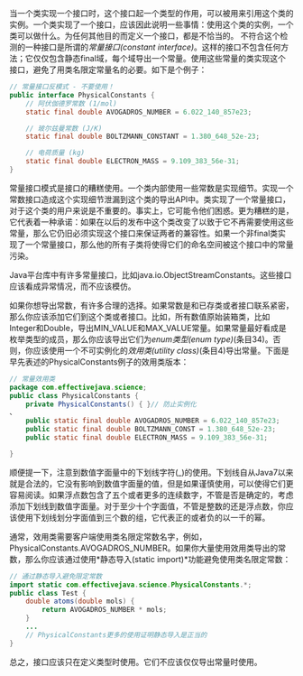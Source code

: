 当一个类实现一个接口时，这个接口起一个类型的作用，可以被用来引用这个类的实例。一个类实现了一个接口，应该因此说明一些事情：使用这个类的实例，一个类可以做什么。为任何其他目的而定义一个接口，都是不恰当的。
不符合这个检测的一种接口是所谓的*常量接口(constant interface)*。这样的接口不包含任何方法；它仅仅包含静态final域，每个域导出一个常量。使用这些常量的类实现这个接口，避免了用类名限定常量名的必要。如下是个例子：

```java
// 常量接口反模式 - 不要使用！ 
public interface PhysicalConstants {
	// 阿伏伽德罗常数 (1/mol)
	static final double AVOGADROS_NUMBER = 6.022_140_857e23;

	// 玻尔兹曼常数 (J/K) 
	static final double BOLTZMANN_CONSTANT = 1.380_648_52e-23;

	// 电荷质量 (kg) 
	static final double ELECTRON_MASS = 9.109_383_56e-31;
}
```
常量接口模式是接口的糟糕使用。一个类内部使用一些常数是实现细节。实现一个常数接口造成这个实现细节泄漏到这个类的导出API中。类实现了一个常量接口，对于这个类的用户来说是不重要的。事实上，它可能令他们困惑。更为糟糕的是，它代表着一种承诺：如果在以后的发布中这个类改变了以致于它不再需要使用这些常量，那么它仍旧必须实现这个接口来保证两者的兼容性。如果一个非final类实现了一个常量接口，那么他的所有子类将使得它们的命名空间被这个接口中的常量污染。

Java平台库中有许多常量接口，比如java.io.ObjectStreamConstants。这些接口应该看成异常情况，而不应该模仿。

如果你想导出常数，有许多合理的选择。如果常数是和已存类或者接口联系紧密，那么你应该添加它们到这个类或者接口。比如，所有数值原始装箱类，比如Integer和Double，导出MIN_VALUE和MAX_VALUE常量。如果常量最好看成是枚举类型的成员，那么你应该导出它们为*enum类型(enum type)*(条目34)。否则，你应该使用一个不可实例化的*效用类(utility class)*(条目4)导出常量。下面是早先表述的PhysicalConstants例子的效用类版本：

```java
// 常量效用类 
package com.effectivejava.science;
public class PhysicalConstants { 
	private PhysicalConstants() { }// 防止实例化
、
	public static final double AVOGADROS_NUMBER = 6.022_140_857e23; 
	public static final double BOLTZMANN_CONST = 1.380_648_52e-23; 
	public static final double ELECTRON_MASS = 9.109_383_56e-31;

}
```
顺便提一下，注意到数值字面量中的下划线字符(_)的使用。下划线自从Java7以来就是合法的，它没有影响到数值字面量的值，但是如果谨慎使用，可以使得它们更容易阅读。如果浮点数包含了五个或者更多的连续数字，不管是否是确定的，考虑添加下划线到数值字面量。对于至少十个字面值，不管是整数的还是浮点数，你应该使用下划线划分字面值到三个数的组，它代表正的或者负的以一千的幂。

通常，效用类需要客户端使用类名限定常数名字，例如，PhysicalConstants.AVOGADROS_NUMBER。如果你大量使用效用类导出的常数，那么你应该通过使用*静态导入(static import)*功能避免使用类名限定常数：

```java
// 通过静态导入避免限定常数 
import static com.effectivejava.science.PhysicalConstants.*;
public class Test { 
	double atoms(double mols) { 
		return AVOGADROS_NUMBER * mols; 
	} 
	...
	// PhysicalConstants更多的使用证明静态导入是正当的
}
```
总之，接口应该只在定义类型时使用。它们不应该仅仅导出常量时使用。
